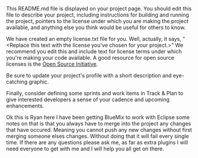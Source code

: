 This README.md file is displayed on your project page. You should edit this 
file to describe your project, including instructions for building and 
running the project, pointers to the license under which you are making the 
project available, and anything else you think would be useful for others to
know.

We have created an empty license.txt file for you. Well, actually, it says,
"<Replace this text with the license you've chosen for your project.>" We 
recommend you edit this and include text for license terms under which you're
making your code available. A good resource for open source licenses is the 
[Open Source Initiative](http://opensource.org/).

Be sure to update your project's profile with a short description and 
eye-catching graphic.

Finally, consider defining some sprints and work items in Track & Plan to give 
interested developers a sense of your cadence and upcoming enhancements.

Ok this is Ryan here I have been getting BlueMix to work with Eclipse
some notes on that is that you always have to merge into the project any
changes that have occured. Meaning you cannot push any new changes without first
merging someone elses changes. Without doing that it will fail every single time.
If there are any questions please ask me, as far as extra plugins I will need everyone 
to get with me and I will help you all get on there.
